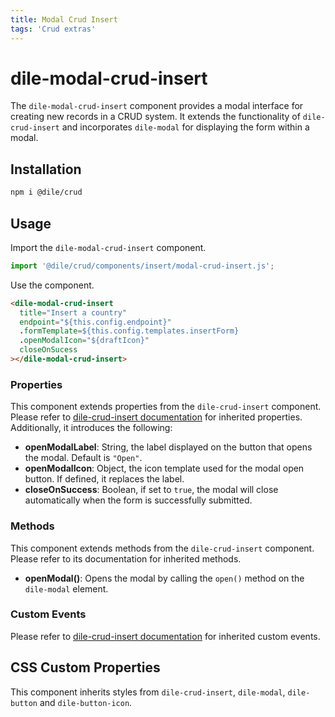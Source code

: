 ```yaml
---
title: Modal Crud Insert
tags: 'Crud extras'
---
```


# dile-modal-crud-insert

The `dile-modal-crud-insert` component provides a modal interface for creating new records in a CRUD system. It extends the functionality of `dile-crud-insert` and incorporates `dile-modal` for displaying the form within a modal.

## Installation

```bash
npm i @dile/crud
```

## Usage

Import the `dile-modal-crud-insert` component.

```javascript
import '@dile/crud/components/insert/modal-crud-insert.js';
```

Use the component.

```html
<dile-modal-crud-insert
  title="Insert a country"
  endpoint="${this.config.endpoint}"
  .formTemplate=${this.config.templates.insertForm}
  .openModalIcon="${draftIcon}"
  closeOnSucess
></dile-modal-crud-insert>
```

### Properties

This component extends properties from the `dile-crud-insert` component. Please refer to [dile-crud-insert documentation](/crud/crud-insert/) for inherited properties. Additionally, it introduces the following:

- **openModalLabel**: String, the label displayed on the button that opens the modal. Default is `"Open"`.
- **openModalIcon**: Object, the icon template used for the modal open button. If defined, it replaces the label.
- **closeOnSuccess**: Boolean, if set to `true`, the modal will close automatically when the form is successfully submitted.

### Methods

This component extends methods from the `dile-crud-insert` component. Please refer to its documentation for inherited methods.

- **openModal()**: Opens the modal by calling the `open()` method on the `dile-modal` element.

### Custom Events

Please refer to [dile-crud-insert documentation](/crud/crud-insert/) for inherited custom events.

## CSS Custom Properties

This component inherits styles from `dile-crud-insert`, `dile-modal`, `dile-button` and `dile-button-icon`.
